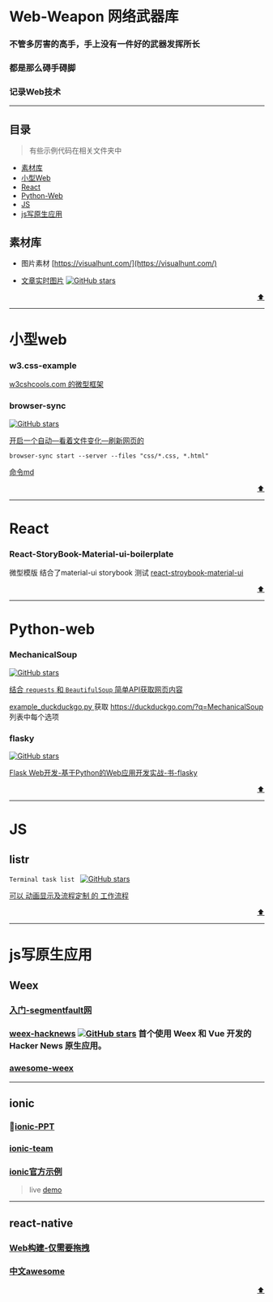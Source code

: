 # Web-Weapon  网络武器库

### 不管多厉害的高手，手上没有一件好的武器发挥所长

### 都是那么碍手碍脚

### 记录Web技术

---

## 目录

>有些示例代码在相关文件夹中

- [素材库](#素材库)
- [小型Web](#小型Web)
- [React](#React)
- [Python-Web](#Python-Web)
- [JS](#JS)
- [js写原生应用](#js写原生应用)


## 素材库

- 图片素材 [https://visualhunt.com/](https://visualhunt.com/)

- [文章实时图片](https://shields.io/)
[![GitHub stars](https://img.shields.io/github/stars/chinanf-boy/Web-Weapon.svg)](https://github.com/chinanf-boy/Web-Weapon/stargazers)

<div align='right'><a href='#目录' >⬆️</a></div>

---

# 小型web

### w3.css-example

[w3cshcools.com 的微型框架](./小型web/w3css-example)

### browser-sync 
[![GitHub stars](https://img.shields.io/github/stars/BrowserSync/browser-sync.svg)](https://github.com/BrowserSync/browser-sync/stargazers)

[开启一个自动—看着文件变化—刷新网页的](http://www.browsersync.cn/)

```
browser-sync start --server --files "css/*.css, *.html"
```

[命令md](./小型web/browser-sync.md)

<div align='right'><a href='#目录' >⬆️</a></div>

---

# React

### React-StoryBook-Material-ui-boilerplate

微型模版 结合了material-ui storybook 测试 
[react-stroybook-material-ui](https://github.com/sm-react/storybook-boilerplate)

<div align='right'><a href='#目录' >⬆️</a></div>

---

# Python-web

### MechanicalSoup

[![GitHub stars](https://img.shields.io/github/stars/MechanicalSoup/MechanicalSoup.svg)](https://github.com/MechanicalSoup/MechanicalSoup/stargazers)

[结合 ``requests`` 和 ``BeautifulSoup`` 简单API获取网页内容](https://github.com/MechanicalSoup/MechanicalSoup)

[example_duckduckgo.py ](./Python-web/MechanicalSoup/example_duckduckgo.py)
获取 https://duckduckgo.com/?q=MechanicalSoup 列表中每个选项

### flasky

[![GitHub stars](https://img.shields.io/github/stars/miguelgrinberg/flasky.svg)](https://github.com/miguelgrinberg/flasky/stargazers)

[Flask Web开发-基于Python的Web应用开发实战-书-flasky](https://github.com/miguelgrinberg/flasky)

<div align='right'><a href='#目录' >⬆️</a></div>

---

# JS

## listr

``Terminal task list ``
[![GitHub stars](https://img.shields.io/github/stars/SamVerschueren/listr.svg)](https://github.com/SamVerschueren/listr/stargazers)

[可以 动画显示及流程定制 的 工作流程](https://github.com/SamVerschueren/listr)

<div align='right'><a href='#目录' >⬆️</a></div>

---

# js写原生应用


## Weex

### [入门-segmentfault网](https://segmentfault.com/a/1190000010984857)

### [weex-hacknews](https://github.com/weexteam/weex-hackernews) [![GitHub stars](https://img.shields.io/github/stars/weexteam/weex-hackernews.svg)]() 首个使用 Weex 和 Vue 开发的 Hacker News 原生应用。

### [awesome-weex](https://github.com/joggerplus/awesome-weex)

---

## ionic


### [ionic-PPT](https://adamdbradley.github.io/building-with-ionic2/#/)

### [ionic-team](https://github.com/ionic-team)

### [ionic官方示例](https://github.com/ionic-team/ionic-conference-app)
>live [demo](http://ionic-team.github.io/ionic-conference-app/www/)

---

## react-native

### [Web构建-仅需要拖拽](https://snack.expo.io/)

### [中文awesome](https://github.com/crazycodeboy/react-native-awesome)

<div align='right'><a href='#目录' >⬆️</a></div>
